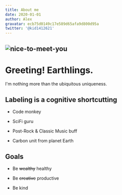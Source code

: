 ```yaml
---
title: About me
date: 2020-01-01
author: Alex
gravatar: ecb75d0149c17e589d65afa9d800d95a
twitter: '@kid1412621'
---
```


![nice-to-meet-you](/image/nice-to-meet-you.webp)
---

# Greeting! Earthlings.

I'm nothing more than the ubiquitous uniqueness.

## Labeling is a cognitive shortcutting

- Code monkey

- SciFi guru

- Post-Rock & Classic Music buff

- Carbon unit from planet Earth

## Goals

- Be ~~wealthy~~ healthy

- Be ~~creative~~ productive

- Be kind
